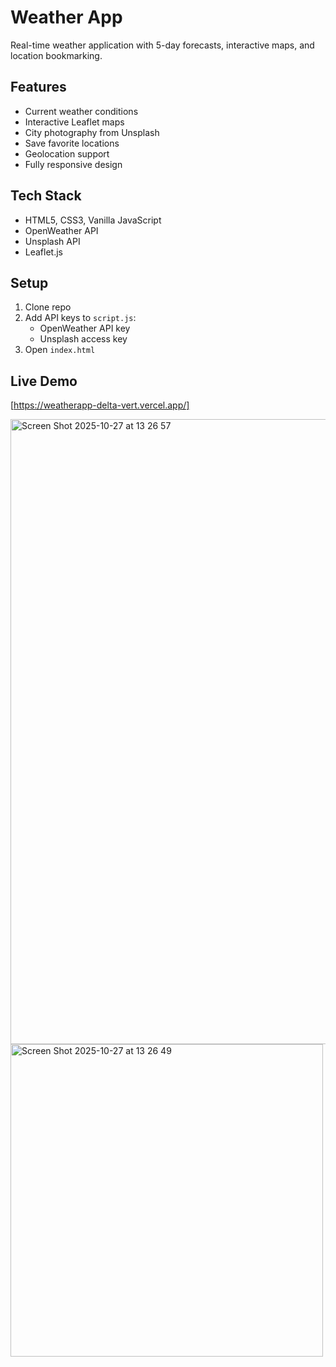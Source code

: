 # Weather App

Real-time weather application with 5-day forecasts, interactive maps, and location bookmarking.

## Features
- Current weather conditions
- Interactive Leaflet maps
- City photography from Unsplash
- Save favorite locations
- Geolocation support
- Fully responsive design

## Tech Stack
- HTML5, CSS3, Vanilla JavaScript
- OpenWeather API
- Unsplash API  
- Leaflet.js

## Setup
1. Clone repo
2. Add API keys to `script.js`:
   - OpenWeather API key
   - Unsplash access key
3. Open `index.html`

## Live Demo
[https://weatherapp-delta-vert.vercel.app/]

<img width="1000" aspect-reation="auto" alt="Screen Shot 2025-10-27 at 13 26 57" src="https://github.com/user-attachments/assets/7d3db2ab-44d5-4c43-a1de-a38e72b6649a" />
<img width="500px" aspect-ratio="auto" alt="Screen Shot 2025-10-27 at 13 26 49" src="https://github.com/user-attachments/assets/3d75f659-278c-4809-9054-1b2ddab70e82" />
